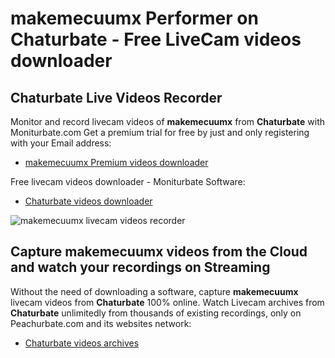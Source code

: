 # makemecuumx Performer on Chaturbate - Free LiveCam videos downloader

## Chaturbate Live Videos Recorder

Monitor and record livecam videos of **makemecuumx** from **Chaturbate** with Moniturbate.com
Get a premium trial for free by just and only registering with your Email address:
* [makemecuumx Premium videos downloader](https://moniturbate.com/request-demo-licence-key.html)

Free livecam videos downloader - Moniturbate Software:
* [Chaturbate videos downloader](https://moniturbate.com/moniturbate-download-software.html)

![makemecuumx livecam videos recorder](https://peachurnet.com/templates/moniturbate-software.png)


## Capture makemecuumx videos from the Cloud and watch your recordings on Streaming

Without the need of downloading a software, capture **makemecuumx** livecam videos from **Chaturbate** 100% online.
Watch Livecam archives from **Chaturbate** unlimitedly from thousands of existing recordings, only on Peachurbate.com and its websites network:
* [Chaturbate videos archives](https://peachurnet.com/)